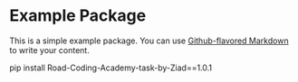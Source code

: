 # Example Package

This is a simple example package. You can use
[Github-flavored Markdown](https://guides.github.com/features/mastering-markdown/)
to write your content.


pip install Road-Coding-Academy-task-by-Ziad==1.0.1